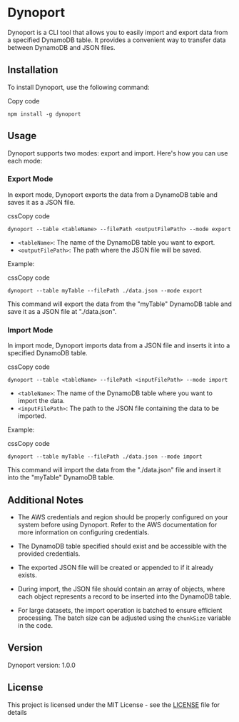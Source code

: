 \
Dynoport
==========

Dynoport is a CLI tool that allows you to easily import and export data from a specified DynamoDB table. It provides a convenient way to transfer data between DynamoDB and JSON files.

Installation
------------

To install Dynoport, use the following command:

Copy code

`npm install -g dynoport`

Usage
-----

Dynoport supports two modes: export and import. Here's how you can use each mode:

### Export Mode

In export mode, Dynoport exports the data from a DynamoDB table and saves it as a JSON file.

cssCopy code

`dynoport --table <tableName> --filePath <outputFilePath> --mode export`

-   `<tableName>`: The name of the DynamoDB table you want to export.
-   `<outputFilePath>`: The path where the JSON file will be saved.

Example:

cssCopy code

`dynoport --table myTable --filePath ./data.json --mode export`

This command will export the data from the "myTable" DynamoDB table and save it as a JSON file at "./data.json".

### Import Mode

In import mode, Dynoport imports data from a JSON file and inserts it into a specified DynamoDB table.

cssCopy code

`dynoport --table <tableName> --filePath <inputFilePath> --mode import`

-   `<tableName>`: The name of the DynamoDB table where you want to import the data.
-   `<inputFilePath>`: The path to the JSON file containing the data to be imported.

Example:

cssCopy code

`dynoport --table myTable --filePath ./data.json --mode import`

This command will import the data from the "./data.json" file and insert it into the "myTable" DynamoDB table.

Additional Notes
----------------

-   The AWS credentials and region should be properly configured on your system before using Dynoport. Refer to the AWS documentation for more information on configuring credentials.

-   The DynamoDB table specified should exist and be accessible with the provided credentials.

-   The exported JSON file will be created or appended to if it already exists.

-   During import, the JSON file should contain an array of objects, where each object represents a record to be inserted into the DynamoDB table.

-   For large datasets, the import operation is batched to ensure efficient processing. The batch size can be adjusted using the `chunkSize` variable in the code.

Version
-------

Dynoport version: 1.0.0

License
-------

This project is licensed under the MIT License - see the [LICENSE](https://chat.openai.com/c/LICENSE) file for details